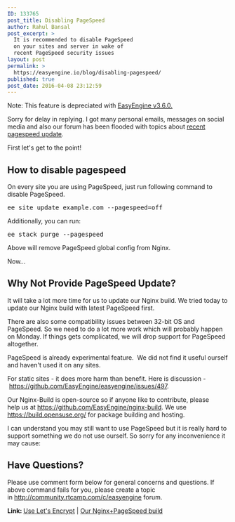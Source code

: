 ```yaml
---
ID: 133765
post_title: Disabling PageSpeed
author: Rahul Bansal
post_excerpt: >
  It is recommended to disable PageSpeed
  on your sites and server in wake of
  recent PageSpeed security issues
layout: post
permalink: >
  https://easyengine.io/blog/disabling-pagespeed/
published: true
post_date: 2016-04-08 23:12:59
---
```

<p class="warning">Note: This feature is depreciated with <a href=https://easyengine.io/blog/easyengine-3-6-nginx-1-10-ubuntu-16-04-support/>EasyEngine v3.6.0.</a></p>
Sorry for delay in replying. I got many personal emails, messages on social media and also our forum has been flooded with topics about <a href="https://developers.google.com/speed/pagespeed/module/announce-0.10.22.6">recent pagespeed update</a>.

First let's get to the point!
<h2>How to disable pagespeed</h2>
On every site you are using PageSpeed, just run following command to disable PageSpeed.
<pre>ee site update example.com --pagespeed=off</pre>
Additionally, you can run:
<pre>ee stack purge --pagespeed</pre>
Above will remove PageSpeed global config from Nginx.

Now...
<h2>Why Not Provide PageSpeed Update?</h2>
It will take a lot more time for us to update our Nginx build. We tried today to update our Nginx build with latest PageSpeed first.

There are also some compatibility issues between 32-bit OS and PageSpeed. So we need to do a lot more work which will probably happen on Monday. If things gets complicated, we will drop support for PageSpeed altogether.

PageSpeed is already experimental feature.  We did not find it useful ourself and haven't used it on any sites.

For static sites - it does more harm than benefit. Here is discussion - <a href="https://github.com/EasyEngine/easyengine/issues/497">https://github.com/EasyEngine/easyengine/issues/497</a>.

Our Nginx-Build is open-source so if anyone like to contribute, please help us at <a href="https://github.com/EasyEngine/nginx-build">https://github.com/EasyEngine/nginx-build</a>. We use <a href="https://build.opensuse.org/">https://build.opensuse.org/</a> for package building and hosting.

I can understand you may still want to use PageSpeed but it is really hard to support something we do not use ourself. So sorry for any inconvenience it may cause:
<h2>Have Questions?</h2>
Please use comment form below for general concerns and questions. If above command fails for you, please create a topic in <a href="http://community.rtcamp.com/c/easyengine">http://community.rtcamp.com/c/easyengine</a> forum.

<strong>Link: </strong><a href="https://easyengine.io/docs/lets-encrypt/">Use Let's Encrypt</a> | <a href="https://github.com/EasyEngine/nginx-build">Our Nginx+PageSpeed build</a>